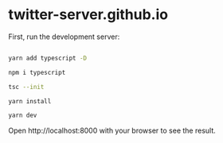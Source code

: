 # twitter-server.github.io

First, run the development server:

```bash

yarn add typescript -D

npm i typescript

tsc --init

yarn install

yarn dev

```

Open http://localhost:8000 with your browser to see the result.
